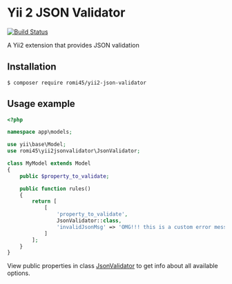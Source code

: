 # Yii 2 JSON Validator

[![Build Status](https://travis-ci.org/romi45/yii2-json-validator.svg)](https://travis-ci.org/romi45/yii2-json-validator)

A Yii2 extension that provides JSON validation

## Installation

```
$ composer require romi45/yii2-json-validator
```

## Usage example

```php
<?php

namespace app\models;

use yii\base\Model;
use romi45\yii2jsonvalidator\JsonValidator;

class MyModel extends Model
{
    public $property_to_validate;

    public function rules()
    {
        return [
            [
                'property_to_validate',
                JsonValidator::class,
                'invalidJsonMsg' => 'OMG!!! this is a custom error message!'
            ]
        ];
    }
}
```

View public properties in class
[JsonValidator](https://github.com/romi45/yii2-json-validator/blob/master/src/JsonValidator.php)
to get info about all available options.